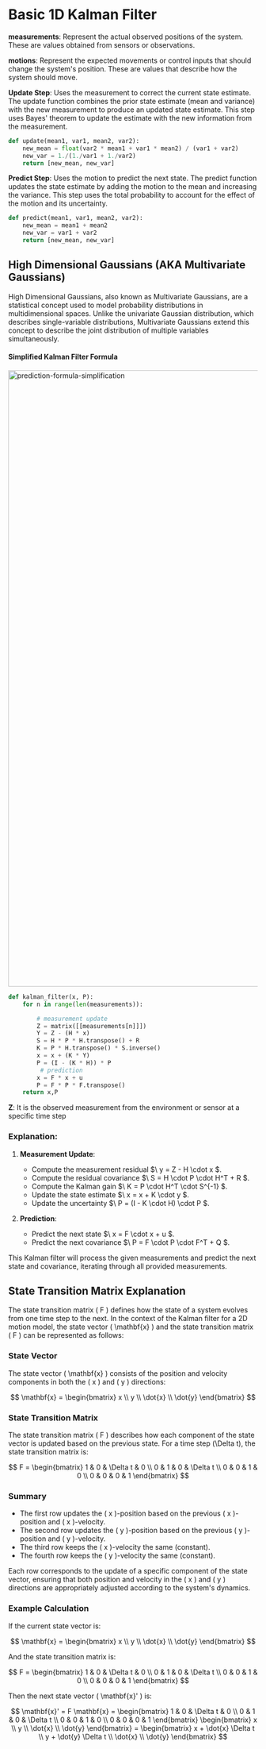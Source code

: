 # Basic 1D Kalman Filter

**measurements**: Represent the actual observed positions of the system. These are values obtained from sensors or observations.

**motions**: Represent the expected movements or control inputs that should change the system's position. These are values that describe how the system should move.

**Update Step**: Uses the measurement to correct the current state estimate. The update function combines the prior state estimate (mean and variance) with the new measurement to produce an updated state estimate. This step uses Bayes' theorem to update the estimate with the new information from the measurement.
```python
def update(mean1, var1, mean2, var2):
    new_mean = float(var2 * mean1 + var1 * mean2) / (var1 + var2)
    new_var = 1./(1./var1 + 1./var2)
    return [new_mean, new_var]
```

**Predict Step**: Uses the motion to predict the next state. The predict function updates the state estimate by adding the motion to the mean and increasing the variance. This step uses the total probability to account for the effect of the motion and its uncertainty.
```python
def predict(mean1, var1, mean2, var2):
    new_mean = mean1 + mean2
    new_var = var1 + var2
    return [new_mean, new_var]
```

## High Dimensional Gaussians (AKA Multivariate Gaussians)
High Dimensional Gaussians, also known as Multivariate Gaussians, are a statistical concept used to model probability distributions in multidimensional spaces. Unlike the univariate Gaussian distribution, which describes single-variable distributions, Multivariate Gaussians extend this concept to describe the joint distribution of multiple variables simultaneously.

#### Simplified Kalman Filter Formula 
<img width="1242" alt="prediction-formula-simplification" src="https://github.com/IremOztimur/AI4Robotics/assets/77894816/712501bd-30ff-4240-a1e9-abde432065a7">


```python
def kalman_filter(x, P):
	for n in range(len(measurements)):

		# measurement update
		Z = matrix([[measurements[n]]])
		Y = Z - (H * x)
		S = H * P * H.transpose() + R
		K = P * H.transpose() * S.inverse()
		x = x + (K * Y)
		P = (I - (K * H)) * P
		 # prediction
		x = F * x + u
		P = F * P * F.transpose()
	return x,P
```

**Z**: It is the observed measurement from the environment or sensor at a specific time step


### Explanation:

1. **Measurement Update**:
   - Compute the measurement residual $\ y = Z - H \cdot x \$.
   - Compute the residual covariance $\ S = H \cdot P \cdot H^T + R \$.
   - Compute the Kalman gain $\ K = P \cdot H^T \cdot S^{-1} \$.
   - Update the state estimate $\ x = x + K \cdot y \$.
   - Update the uncertainty $\ P = (I - K \cdot H) \cdot P \$.

2. **Prediction**:
   - Predict the next state $\ x = F \cdot x + u \$.
   - Predict the next covariance $\ P = F \cdot P \cdot F^T + Q \$.

This Kalman filter will process the given measurements and predict the next state and covariance, iterating through all provided measurements.

## State Transition Matrix Explanation

The state transition matrix \( F \) defines how the state of a system evolves from one time step to the next. In the context of the Kalman filter for a 2D motion model, the state vector \( \mathbf{x} \) and the state transition matrix \( F \) can be represented as follows:

### State Vector

The state vector \( \mathbf{x} \) consists of the position and velocity components in both the \( x \) and \( y \) directions:

$$
\mathbf{x} = \begin{bmatrix}
x \\
y \\
\dot{x} \\
\dot{y}
\end{bmatrix}
$$

### State Transition Matrix

The state transition matrix \( F \) describes how each component of the state vector is updated based on the previous state. For a time step \(\Delta t\), the state transition matrix is:

$$
F = \begin{bmatrix}
1 & 0 & \Delta t & 0 \\
0 & 1 & 0 & \Delta t \\
0 & 0 & 1 & 0 \\
0 & 0 & 0 & 1
\end{bmatrix}
$$

### Summary

- The first row updates the \( x \)-position based on the previous \( x \)-position and \( x \)-velocity.
- The second row updates the \( y \)-position based on the previous \( y \)-position and \( y \)-velocity.
- The third row keeps the \( x \)-velocity the same (constant).
- The fourth row keeps the \( y \)-velocity the same (constant).

Each row corresponds to the update of a specific component of the state vector, ensuring that both position and velocity in the \( x \) and \( y \) directions are appropriately adjusted according to the system's dynamics.

### Example Calculation

If the current state vector is:

$$
\mathbf{x} = \begin{bmatrix}
x \\
y \\
\dot{x} \\
\dot{y}
\end{bmatrix}
$$

And the state transition matrix is:

$$
F = \begin{bmatrix}
1 & 0 & \Delta t & 0 \\
0 & 1 & 0 & \Delta t \\
0 & 0 & 1 & 0 \\
0 & 0 & 0 & 1
\end{bmatrix}
$$

Then the next state vector \( \mathbf{x}' \) is:

$$
\mathbf{x}' = F \mathbf{x} = \begin{bmatrix}
1 & 0 & \Delta t & 0 \\
0 & 1 & 0 & \Delta t \\
0 & 0 & 1 & 0 \\
0 & 0 & 0 & 1
\end{bmatrix}
\begin{bmatrix}
x \\
y \\
\dot{x} \\
\dot{y}
\end{bmatrix}
= \begin{bmatrix}
x + \dot{x} \Delta t \\
y + \dot{y} \Delta t \\
\dot{x} \\
\dot{y}
\end{bmatrix}
$$

